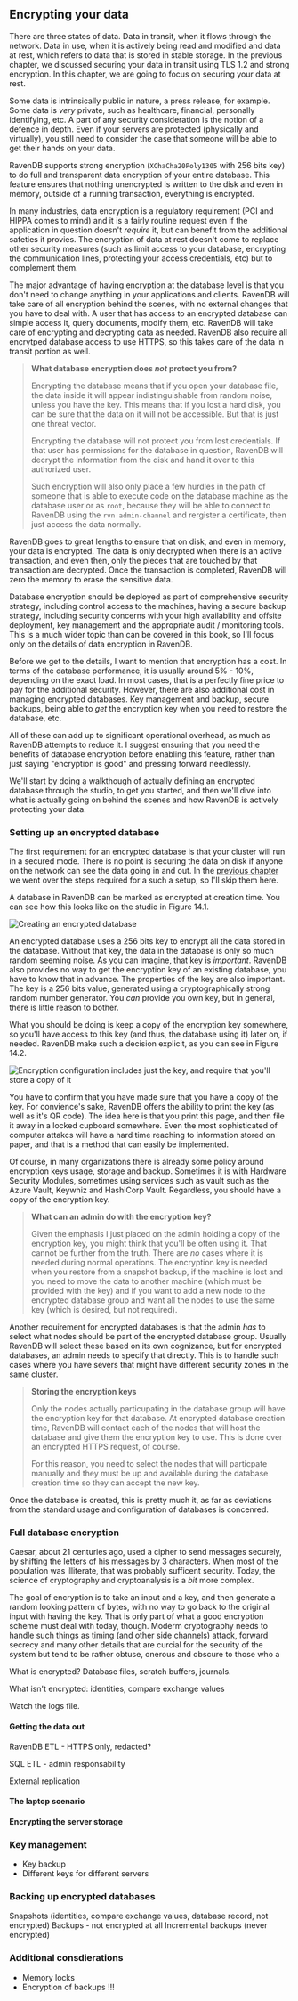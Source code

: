
## Encrypting your data

There are three states of data. Data in transit, when it flows through the network. Data in use, when it is actively being
read and modified and data at rest, which refers to data that is stored in stable storage. In the previous chapter, we discussed
securing your data in transit using TLS 1.2 and strong encryption. In this chapter, we are going to focus on securing your data
at rest. 

Some data is intrinsically public in nature, a press release, for example. Some data is _very_ private, such as healthcare, 
financial, personally identifying, etc. A part of any security consideration is the notion of a defence in depth. Even if your
servers are protected (physically and virtually), you still need to consider the case that someone will be able to get their
hands on your data.

RavenDB supports strong encryption (`XChaCha20Poly1305` with 256 bits key) to do full and transparent data encryption of your
entire database. This feature ensures that nothing unencrypted is written to the disk and even in memory, outside of a running
transaction, everything is encrypted. 

In many industries, data encryption is a regulatory requirement (PCI and HIPPA comes to mind) and it is a fairly routine 
request even if the application in question doesn't _require_ it, but can benefit from the additional safeties it provies. 
The encryption of data at rest doesn't come to replace other security measures (such as limit access to your database, encrypting
the communication lines, protecting your access credentials, etc) but to complement them. 

The major advantage of having encryption at the database level is that you don't need to change anything in your applications 
and clients. RavenDB will take care of all encryption behind the scenes, with no external changes that you have to deal with. 
A user that has access to an encrypted database can simple access it, query documents, modify them, etc. RavenDB will take 
care of encrypting and decrypting data as needed. RavenDB also require all encrytped database access to use HTTPS, so this takes
care of the data in transit portion as well. 

> **What database encryption does _not_ protect you from?**
> 
> Encrypting the database means that if you open your database file, the data inside it will appear indistinguishable from random
> noise, unless you have the key. This means that if you lost a hard disk, you can be sure that the data on it will not be accessible.
> But that is just one threat vector.
>
> Encrypting the database will not protect you from lost credentials. If that user has permissions for the
> database in question, RavenDB will decrypt the information from the disk and hand it over to this authorized user.
> 
> Such encryption will also only place a few hurdles in the path of someone that is able to execute code on the database machine
> as the database user or as `root`, because they will be able to connect to RavenDB using the `rvn admin-channel` and rergister
> a certificate, then just access the data normally. 

RavenDB goes to great lengths to ensure that on disk, and even in memory, your data is encrypted. The data is only decrypted when
there is an active transaction, and even then, only the pieces that are touched by that transaction are decrypted. Once the 
transaction is completed, RavenDB will zero the memory to erase the sensitive data. 

Database encryption should be deployed as part of comprehensive security strategy, including control access to the machines, 
having a secure backup strategy, including security concerns with your high availability and offsite deployment, key management
and the appropriate audit / monitoring tools. This is a much wider topic than can be covered in this book, so I'll focus only
on the details of data encryption in RavenDB.

Before we get to the details, I want to mention that encryption has a cost. In terms of the database performance, it is usually
around 5% - 10%, depending on the exact load. In most cases, that is a perfectly fine price to pay for the additional security.
However, there are also additional cost in managing encrypted databases. Key management and backup, secure backups, being able 
to _get_ the encryption key when you need to restore the database, etc. 

All of these can add up to significant operational overhead, as much as RavenDB attempts to reduce it. I suggest ensuring  that
you need the benefits of database encryption before enabling this feature, rather than just saying "encryption is good" and 
pressing forward needlessly. 

We'll start by doing a walkthough of actually defining an encrypted database through the studio, to get you started, and then
we'll dive into what is actually going on behind the scenes and how RavenDB is actively protecting your data.

### Setting up an encrypted database

The first requirement for an encrypted database is that your cluster will run in a secured mode. There is no point is securing
the data on disk if anyone on the network can see the data going in and out. In the [previous chapter](#security) we went over 
the steps required for a such a setup, so I'll skip them here. 

A database in RavenDB can be marked as encrypted at creation time. You can see how this looks like on the studio in Figure 14.1.

![Creating an encrypted database](./Ch14/img01.png)

An encrypted database uses a 256 bits key to encrypt all the data stored in the database. Without that key, the data in the 
database is only so much random seeming noise. As you can imagine, that key is _important_. RavenDB also provides no way to 
get the encryption key of an existing database, you have to know that in advance. The properties of the key are also important.
The key is a 256 bits value, generated using a cryptographically strong random number generator. You _can_ provide you own key,
but in general, there is little reason to bother. 

What you should be doing is keep a copy of the encryption key somewhere, so you'll have access to this key (and thus, the 
database using it) later on, if needed. RavenDB make such a decision explicit, as you can see in Figure 14.2. 

![Encryption configuration includes just the key, and require that you'll store a copy of it](./Ch14/img02.png)

You have to confirm that you have made sure that you have a copy of the key. For convience's sake, RavenDB offers the ability
to print the key (as well as it's QR code). The idea here is that you print this page, and then file it away in a locked 
cupboard somewhere. Even the most sophisticated of computer attakcs will have a hard time reaching to information stored on
paper, and that is a method that can easily be implemented. 

Of course, in many organizations there is already some policy around encryption keys usage, storage and backup. Sometimes it 
is with Hardware Security Modules, sometimes using services such as vault such as the Azure Vault, Keywhiz and HashiCorp Vault.
Regardless, you should have a copy of the encryption key.

> **What can an admin do with the encryption key?**
>
> Given the emphasis I just placed on the admin holding a copy of the encryption key, you might think that you'll be often
> using it. That cannot be further from the truth. There are _no_ cases where it is needed during normal operations. The
> encryption key is needed when you restore from a snapshot backup, if the machine is lost and you need to move the data
> to another machine (which must be provided with the key) and if you want to add a new node to the encrypted database
> group and want all the nodes to use the same key (which is desired, but not required).

Another requirement for encrypted databases is that the admin _has_ to select what nodes should be part of the encrypted database
group. Usually RavenDB will select these based on its own cognizance, but for encrypted databases, an admin needs to specify that
directly. This is to handle such cases where you have severs that might have different security zones in the same cluster. 

> **Storing the encryption keys**
> 
> Only the nodes actually particupating in the database group will have the encryption key for that database. At encrypted
> database creation time, RavenDB will contact each of the nodes that will host the database and give them the encryption
> key to use. This is done over an encrypted HTTPS request, of course.
> 
> For this reason, you need to select the nodes that will particpate manually and they must be up and available during the 
> database creation time so they can accept the new key.

Once the database is created, this is pretty much it, as far as deviations from the standard usage and configuration of databases
is concenred. 

### Full database encryption

Caesar, about 21 centuries ago, used a cipher to send messages securely, by shifting the letters of his messages by 3 characters.
When most of the population was illiterate, that was probably sufficent security. Today, the science of cryptography and 
cryptoanalysis is a _bit_ more complex.

The goal of encryption is to take an input and a key, and then generate a random looking pattern of bytes, with no
way to go back to the original input with having the key. That is only part of what a good encryption scheme must deal with 
today, though. Moderm cryptography needs to handle such things as timing (and other side channels) attack, forward secrecy and
many other details that are curcial for the security of the system but tend to be rather obtuse, onerous and obscure to those
who a



What is encrypted? Database files, scratch buffers, journals.

What isn't encrypted: identities, compare exchange values

Watch the logs file. 

#### Getting the data out

RavenDB ETL - HTTPS only, redacted?

SQL ETL - admin responsability

External replication 

#### The laptop scenario


#### Encrypting the server storage


### Key management

* Key backup
* Different keys for different servers


### Backing up encrypted databases

Snapshots (identities, compare exchange values, database record, not encrypted)
Backups - not encrypted at all
Incremental backups (never encrypted)


### Additional consdierations

* Memory locks
* Encryption of backups !!!